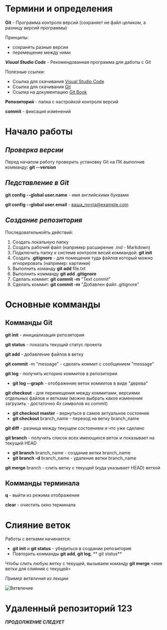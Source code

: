 
# Термини и определения

**Git** - Программа контроля версий (сохраняет не файл целиком, а разницу версий программы)

Принципы:

* сохранять разные версии
* перемещение между ними

 _**Visual Studio Code**_ - Рекомендованная программа для даботы с Git

 Полезные ссылки:
 
 + Ссылка для скачивания [Visual Studio Code](https://code.visualstudio.com/)  
 + Ссылка для скачивания [Git](https://git-scm.com/) 
 + Ссылка на документацию [Git Book](https://git-scm.com/book/ru/v2)

**Репозиторий** - папка с настройкой контроля версий

**commit** - фиксация изменений

# Начало работы

## _Проверка версии_

Перед началом работу проверить установку Git на ПК выполнив комманду: **git --version**

## _Педставление в Git_

**git config --global user.name** - имя английскими буквами

**git config --global user.email** - ваша_почта@example.com

## _Создание репозитория_

Последовательнойть действий:

1. Создать локальную папку
2. Создать рабочий файл (например расширение _.md_ - Markdown)
3. Подключить папку к системе контроля весий коммандой: **git init**
4. Создать  **.gitignore** - для помещения туда файлов который можно игнорировать (например: картинки)
5. Выполнить команду **git add** file.txt
6. Выполнить комманду **git add .gitignore**
7. Сделать коммит: **git commit -m** "Text commit" 
8. Сделать коммит: **git commit -m** "Добавлен файл .gitignore"

# Основные комманды

## Комманды Git

**git init** - инициализация репозитория

**git status** - показать текущий статус проекта

**git add** - добавление файлов в ветку

**git commit** -m "message" - сделать коммит с сообщением "message" 

**git log** - получить историю коммитов в репозитории

+ **git log --graph** - отображение веток коммитов в виде "дерева"

**git checkout** - для перемещения между коммитами, версиями отдельных файлов и ветками (можно выбрать какое изменения загрузить - достаточно 4х символов из commit)

+ **git checkout master** - вернуться в самое актуальное состояние 
+ **git checkout** branch_name - переход на ветку branch_name

**git diff** - разница между текущем состоянием и что уже сделано

**git branch** - получить список всех имеющихся веток и показывает на текущий HEAD

+ **git branch** branch_name - создание ветки branch_name 
+ **git branch -d** branch_name - удаление ветки branch_name 

**git merge** branch - слить ветку с текущей (куда указывает HEAD) веткой

## Комманды терминала

**q** - выйти из режима отображения

**clear** - очистить окно терминала

# Слияние веток

Работы с ветками начинается:

+ **git init** и **git status** - убедиться в создании репозитория
+ Повторить комманды **git add**, **git log**, ** git status**

Чтобы слить любую ветку с текущей, вызываем команду 
**git merge** <имя ветки для слияния с текущей>

_Пример ветвления из лекции:_

![Ветвление](Image_01.PNG)

# Удаленный репозиторий 123

**_ПРОДОЛЖЕНИЕ СЛЕДУЕТ_**